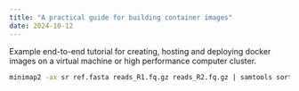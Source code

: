 ```yaml
---
title: "A practical guide for building container images"
date: 2024-10-12
---
```


Example end-to-end tutorial for creating, hosting and deploying docker images on a virtual machine or high performance computer cluster.

```bash
minimap2 -ax sr ref.fasta reads_R1.fq.gz reads_R2.fq.gz | samtools sort -o aln.bam
